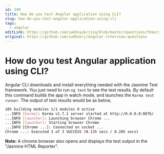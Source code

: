 ```yaml
---
id: 149
title: How do you test Angular application using CLI?
slug: how-do-you-test-angular-application-using-cli
tags:
  - angular
editLink: https://github.com/sakhnyuk/jsiq/blob/master/questions/theory/angular/149.md
original: https://github.com/sudheerj/angular-interview-questions
---
```


# How do you test Angular application using CLI?

Angular CLI downloads and install everything needed with the Jasmine Test framework. You just need to run `ng test` to see the test results. By default this command builds the app in watch mode, and launches the `Karma test runner`. The output of test results would be as below,

```bash
10% building modules 1/1 modules 0 active
...INFO [karma]: Karma v1.7.1 server started at http://0.0.0.0:9876/
...INFO [launcher]: Launching browser Chrome ...
...INFO [launcher]: Starting browser Chrome
...INFO [Chrome ...]: Connected on socket ...
Chrome ...: Executed 3 of 3 SUCCESS (0.135 secs / 0.205 secs)
```

**Note:** A chrome browser also opens and displays the test output in the "Jasmine HTML Reporter".